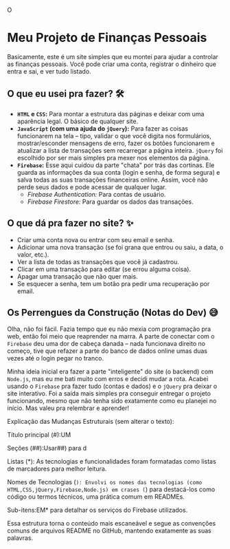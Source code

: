O

# Meu Projeto de Finanças Pessoais

Basicamente, este é um site simples que eu montei para ajudar a controlar as finanças pessoais. Você pode criar uma conta, registrar o dinheiro que entra e sai, e ver tudo listado.

## O que eu usei pra fazer? 🛠️

*   **`HTML` e `CSS`:** Para montar a estrutura das páginas e deixar com uma aparência legal. O básico de qualquer site.
*   **`JavaScript` (com uma ajuda do `jQuery`):** Para fazer as coisas funcionarem na tela – tipo, validar o que você digita nos formulários, mostrar/esconder mensagens de erro, fazer os botões funcionarem e atualizar a lista de transações sem recarregar a página inteira. `jQuery` foi escolhido por ser mais simples pra mexer nos elementos da página.
*   **`Firebase`:** Esse aqui cuidou da parte "chata" por trás das cortinas. Ele guarda as informações da sua conta (login e senha, de forma segura) e salva todas as suas transações financeiras online. Assim, você não perde seus dados e pode acessar de qualquer lugar.
    *   *Firebase Authentication:* Para contas de usuário.
    *   *Firebase Firestore:* Para guardar os dados das transações.

## O que dá pra fazer no site? ✨

*   Criar uma conta nova ou entrar com seu email e senha.
*   Adicionar uma nova transação (se foi grana que entrou ou saiu, a data, o valor, etc.).
*   Ver a lista de todas as transações que você já cadastrou.
*   Clicar em uma transação para editar (se errou alguma coisa).
*   Apagar uma transação que não quer mais.
*   Se esquecer a senha, tem um botão pra pedir uma recuperação por email.

## Os Perrengues da Construção (Notas do Dev) 😅

Olha, não foi fácil. Fazia tempo que eu não mexia com programação pra web, então foi meio que reaprender na marra. A parte de conectar com o `Firebase` deu uma dor de cabeça danada – nada funcionava direito no começo, tive que refazer a parte do banco de dados online umas duas vezes até o login pegar no tranco.

Minha ideia inicial era fazer a parte "inteligente" do site (o backend) com `Node.js`, mas eu me bati muito com erros e decidi mudar a rota. Acabei usando o `Firebase` pra fazer tudo (contas e dados) e o `jQuery` pra deixar o site interativo. Foi a saída mais simples pra conseguir entregar o projeto funcionando, mesmo que não tenha sido exatamente como eu planejei no início. Mas valeu pra relembrar e aprender!


Explicação das Mudanças Estruturais (sem alterar o texto):

Título principal (#):UM

Seções (##):Usar##) para d

Listas (*): As tecnologias e funcionalidades foram formatadas como listas de marcadores para melhor leitura.

Nomes de Tecnologias (`): Envolvi os nomes das tecnologias (como HTML,CSS,jQuery,Firebase,Node.js) em crases (`) para destacá-los como código ou termos técnicos, uma prática comum em READMEs.

Sub-itens:EM* para detalhar os serviços do Firebase utilizados.

Essa estrutura torna o conteúdo mais escaneável e segue as convenções comuns de arquivos README no GitHub, mantendo exatamente as suas palavras.